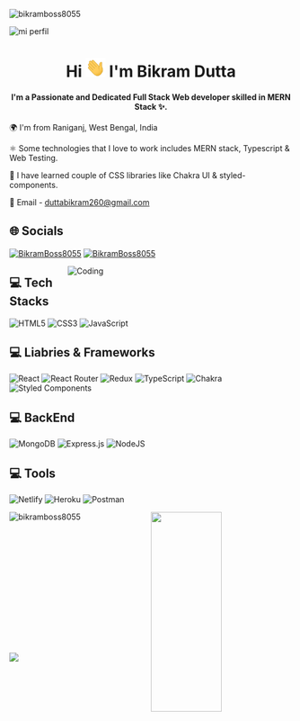 
<p align="left"> <img src="https://komarev.com/ghpvc/?username=bikramboss8055&label=Profile%20views&color=0e75b6&style=flat" alt="bikramboss8055" /> </p>

![mi perfil](https://res.cloudinary.com/superfolio/image/upload/v1620689979/68747470733a2f2f692e70696e696d672e636f6d2f6f726967696e616c732f63362f33332f63322f63363333633230656465383266306530636564376435373064626533613166332e676966_yjuh2s.gif)

<h1 align="center">Hi <img src="https://raw.githubusercontent.com/ABSphreak/ABSphreak/master/gifs/Hi.gif" width="35"> I'm Bikram Dutta </h1>
<h4 align="center">I'm a Passionate and Dedicated Full Stack Web developer skilled in MERN Stack ✨.</h4>

🌍 I'm from Raniganj, West Bengal, India

⚛️ Some technologies that I love to work includes MERN stack, Typescript & Web Testing.

🚀 I have learned couple of CSS libraries like Chakra UI & styled-components.

📧 Email - duttabikram260@gmail.com



## 🌐 Socials
<!-- [![LinkedIn](https://img.shields.io/badge/LinkedIn-%230077B5.svg?logo=linkedin&logoColor=white)](https://www.linkedin.com/in/bikram-dutta-6a482523a/) -->
<a href="https://twitter.com/BikramBoss8055" target="_blank"><img align="center" src="https://raw.githubusercontent.com/rahuldkjain/github-profile-readme-generator/master/src/images/icons/Social/twitter.svg" alt="BikramBoss8055" height="30" width="40" /></a>
<a href="https://www.linkedin.com/in/bikram-dutta-6a482523a/" target="_blank"><img align="center" src="https://raw.githubusercontent.com/rahuldkjain/github-profile-readme-generator/master/src/images/icons/Social/linked-in-alt.svg" alt="BikramBoss8055" height="30" width="40" /></a>

<img align="right" alt="Coding" width="400" src="https://camo.githubusercontent.com/a4c584bce1c41271485d28f92aaf9f581b3c88b68ca723b6edfd58b4ba988c2b/68747470733a2f2f63646e2e6472696262626c652e636f6d2f75736572732f313138373833362f73637265656e73686f74732f363533393432392f70726f6772616d65722e676966" />

## 💻 Tech Stacks
![HTML5](https://img.shields.io/badge/html5-%23E34F26.svg?style=for-the-badge&logo=html5&logoColor=white) 
![CSS3](https://img.shields.io/badge/css3-%231572B6.svg?style=for-the-badge&logo=css3&logoColor=white) 
![JavaScript](https://img.shields.io/badge/javascript-%23323330.svg?style=for-the-badge&logo=javascript&logoColor=%23F7DF1E) 

## 💻 Liabries & Frameworks
![React](https://img.shields.io/badge/react-%2320232a.svg?style=for-the-badge&logo=react&logoColor=%2361DAFB) 
![React Router](https://img.shields.io/badge/React_Router-CA4245?style=for-the-badge&logo=react-router&logoColor=white) 
![Redux](https://img.shields.io/badge/redux-%23593d88.svg?style=for-the-badge&logo=redux&logoColor=white) 
![TypeScript](https://img.shields.io/badge/typescript-%23007ACC.svg?style=for-the-badge&logo=typescript&logoColor=white) 
![Chakra](https://img.shields.io/badge/chakra-%234ED1C5.svg?style=for-the-badge&logo=chakraui&logoColor=white) 
![Styled Components](https://img.shields.io/badge/styled--components-DB7093?style=for-the-badge&logo=styled-components&logoColor=white) 

## 💻 BackEnd
![MongoDB](https://img.shields.io/badge/MongoDB-%234ea94b.svg?style=for-the-badge&logo=mongodb&logoColor=white) 
![Express.js](https://img.shields.io/badge/express.js-%23404d59.svg?style=for-the-badge&logo=express&logoColor=%2361DAFB) 
![NodeJS](https://img.shields.io/badge/node.js-6DA55F?style=for-the-badge&logo=node.js&logoColor=white) 

## 💻 Tools
![Netlify](https://img.shields.io/badge/netlify-%23000000.svg?style=for-the-badge&logo=netlify&logoColor=#00C7B7) 
![Heroku](https://img.shields.io/badge/heroku-%23430098.svg?style=for-the-badge&logo=heroku&logoColor=white) 
![Postman](https://img.shields.io/badge/Postman-FF6C37?style=for-the-badge&logo=postman&logoColor=white)

<div display="flex">
   <img align="left" src="https://github-readme-streak-stats.herokuapp.com?user=bikramboss8055&theme=tokyonight&border_radius=10" alt="bikramboss8055" height="250px" width="47%" />
    <img align="right" src="https://github-readme-stats.vercel.app/api?username=bikramboss8055&show_icons=true&theme=tokyonight&border_radus=10" height="355px" width="50%"/>
 
</div>
  
<!-- <div align="center">
  <img align="center" src="https://activity-graph.herokuapp.com/graph?username=bikramboss8055&theme=tokyonight&hide_border=true&area=true&border_radus=10" height="255px" width="70%"/>
  
</div> -->


![](https://github.com/bikramboss8055/bikramboss8055/blob/main/profile-3d-contrib/profile-night-green.svg)
